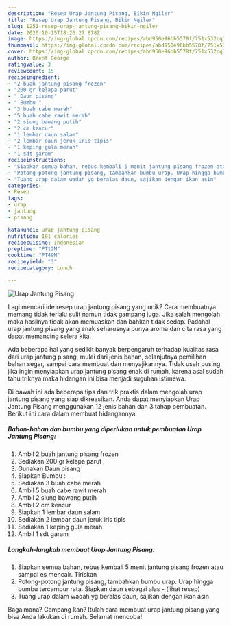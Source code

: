 ```yaml
---
description: "Resep Urap Jantung Pisang, Bikin Ngiler"
title: "Resep Urap Jantung Pisang, Bikin Ngiler"
slug: 1251-resep-urap-jantung-pisang-bikin-ngiler
date: 2020-10-15T18:26:27.878Z
image: https://img-global.cpcdn.com/recipes/abd950e96bb5578f/751x532cq70/urap-jantung-pisang-foto-resep-utama.jpg
thumbnail: https://img-global.cpcdn.com/recipes/abd950e96bb5578f/751x532cq70/urap-jantung-pisang-foto-resep-utama.jpg
cover: https://img-global.cpcdn.com/recipes/abd950e96bb5578f/751x532cq70/urap-jantung-pisang-foto-resep-utama.jpg
author: Brent George
ratingvalue: 3
reviewcount: 15
recipeingredient:
- "2 buah jantung pisang frozen"
- "200 gr kelapa parut"
- " Daun pisang"
- " Bumbu "
- "3 buah cabe merah"
- "5 buah cabe rawit merah"
- "2 siung bawang putih"
- "2 cm kencur"
- "1 lembar daun salam"
- "2 lembar daun jeruk iris tipis"
- "1 keping gula merah"
- "1 sdt garam"
recipeinstructions:
- "Siapkan semua bahan, rebus kembali 5 menit jantung pisang frozen atau sampai es mencair. Tiriskan"
- "Potong-potong jantung pisang, tambahkan bumbu urap. Urap hingga bumbu tercampur rata. Siapkan daun sebagai alas             (lihat resep)"
- "Tuang urap dalam wadah yg beralas daun, sajikan dengan ikan asin"
categories:
- Resep
tags:
- urap
- jantung
- pisang

katakunci: urap jantung pisang 
nutrition: 191 calories
recipecuisine: Indonesian
preptime: "PT12M"
cooktime: "PT49M"
recipeyield: "3"
recipecategory: Lunch

---
```



![Urap Jantung Pisang](https://img-global.cpcdn.com/recipes/abd950e96bb5578f/751x532cq70/urap-jantung-pisang-foto-resep-utama.jpg)

Lagi mencari ide resep urap jantung pisang yang unik? Cara membuatnya memang tidak terlalu sulit namun tidak gampang juga. Jika salah mengolah maka hasilnya tidak akan memuaskan dan bahkan tidak sedap. Padahal urap jantung pisang yang enak seharusnya punya aroma dan cita rasa yang dapat memancing selera kita.

Ada beberapa hal yang sedikit banyak berpengaruh terhadap kualitas rasa dari urap jantung pisang, mulai dari jenis bahan, selanjutnya pemilihan bahan segar, sampai cara membuat dan menyajikannya. Tidak usah pusing jika ingin menyiapkan urap jantung pisang enak di rumah, karena asal sudah tahu triknya maka hidangan ini bisa menjadi suguhan istimewa.




Di bawah ini ada beberapa tips dan trik praktis dalam mengolah urap jantung pisang yang siap dikreasikan. Anda dapat menyiapkan Urap Jantung Pisang menggunakan 12 jenis bahan dan 3 tahap pembuatan. Berikut ini cara dalam membuat hidangannya.

<!--inarticleads1-->

##### Bahan-bahan dan bumbu yang diperlukan untuk pembuatan Urap Jantung Pisang:

1. Ambil 2 buah jantung pisang frozen
1. Sediakan 200 gr kelapa parut
1. Gunakan  Daun pisang
1. Siapkan  Bumbu :
1. Sediakan 3 buah cabe merah
1. Ambil 5 buah cabe rawit merah
1. Ambil 2 siung bawang putih
1. Ambil 2 cm kencur
1. Siapkan 1 lembar daun salam
1. Sediakan 2 lembar daun jeruk iris tipis
1. Sediakan 1 keping gula merah
1. Ambil 1 sdt garam




<!--inarticleads2-->

##### Langkah-langkah membuat Urap Jantung Pisang:

1. Siapkan semua bahan, rebus kembali 5 menit jantung pisang frozen atau sampai es mencair. Tiriskan
1. Potong-potong jantung pisang, tambahkan bumbu urap. Urap hingga bumbu tercampur rata. Siapkan daun sebagai alas -             (lihat resep)
1. Tuang urap dalam wadah yg beralas daun, sajikan dengan ikan asin




Bagaimana? Gampang kan? Itulah cara membuat urap jantung pisang yang bisa Anda lakukan di rumah. Selamat mencoba!

